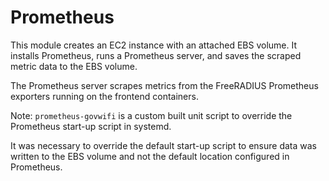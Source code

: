 # Prometheus


This module creates an EC2 instance with an attached EBS volume. It installs Prometheus, runs a Prometheus server, and saves the scraped metric data to the EBS volume.

The Prometheus server scrapes metrics from the FreeRADIUS Prometheus exporters running on the frontend containers. 

Note: `prometheus-govwifi` is a custom built unit script to override the Prometheus start-up script in systemd. 

It was necessary to override the default start-up script to ensure data was written to the EBS volume and not the default location configured in Prometheus.